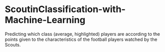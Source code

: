 # ScoutinClassification-with-Machine-Learning
Predicting which class (average, highlighted) players are according to the points given to the characteristics of the football players watched by the Scouts.
